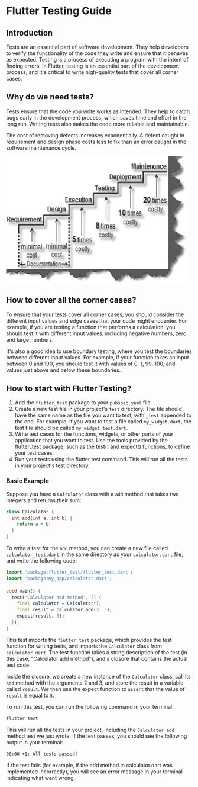 # Flutter Testing Guide

## Introduction

Tests are an essential part of software development. They help developers to verify the functionality of the code they write and ensure that it behaves as expected. Testing is a process of executing a program with the intent of finding errors. In Flutter, testing is an essential part of the development process, and it's critical to write high-quality tests that cover all corner cases.

## Why do we need tests?

Tests ensure that the code you write works as intended. They help to catch bugs early in the development process, which saves time and effort in the long run. Writing tests also makes the code more reliable and maintainable. 

The cost of removing defects increases exponentially. A defect caught in requirement and design phase costs less to fix than an error caught in the software maintenance cycle.

![image](assets/images/testing_guide.png)

## How to cover all the corner cases?

To ensure that your tests cover all corner cases, you should consider the different input values and edge cases that your code might encounter. For example, if you are testing a function that performs a calculation, you should test it with different input values, including negative numbers, zero, and large numbers.

It's also a good idea to use boundary testing, where you test the boundaries between different input values. For example, if your function takes an input between 0 and 100, you should test it with values of 0, 1, 99, 100, and values just above and below these boundaries.

## How to start with Flutter Testing?

1. Add the `flutter_test` package to your `pubspec.yaml` file
2. Create a new test file in your project's `test` directory. The file should have the same name as the file you want to test, with `_test` appended to the end. For example, if you want to test a file called `my_widget.dart`, the test file should be called `my_widget_test.dart`.
3. Write test cases for the functions, widgets, or other parts of your application that you want to test. Use the tools provided by the flutter_test package, such as the test() and expect() functions, to define your test cases.
4. Run your tests using the flutter test command. This will run all the tests in your project's test directory.

### Basic Example

Suppose you have a `Calculator` class with a `add` method that takes two integers and returns their sum:

```dart
class Calculator {
  int add(int a, int b) {
    return a + b;
  }
}
```
To write a test for the `add` method, you can create a new file called `calculator_test.dart` in the same directory as your `calculator.dart` file, and write the following code:

```dart
import 'package:flutter_test/flutter_test.dart';
import 'package:my_app/calculator.dart';

void main() {
  test('Calculator add method', () {
    final calculator = Calculator();
    final result = calculator.add(2, 3);
    expect(result, 5);
  });
}
```
This test imports the `flutter_test` package, which provides the test function for writing tests, and imports the `Calculator` class from `calculator.dart`. The test function takes a string description of the test (in this case, "Calculator add method"), and a closure that contains the actual test code.

Inside the closure, we create a new instance of the `Calculator` class, call its `add` method with the arguments 2 and 3, and store the result in a variable called `result`. We then use the expect function to `assert` that the value of `result` is equal to `5`.

To run this test, you can run the following command in your terminal:

```bash
flutter test
```

This will run all the tests in your project, including the `Calculator add` method test we just wrote. If the test passes, you should see the following output in your terminal:

```bash
00:00 +1: All tests passed!
```
If the test fails (for example, if the add method in calculator.dart was implemented incorrectly), you will see an error message in your terminal indicating what went wrong.
